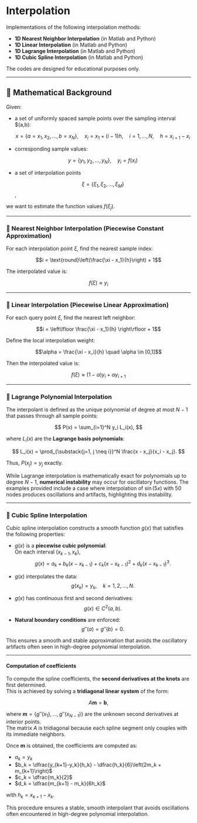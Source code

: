 # Interpolation

Implementations of the following interpolation methods:

- **1D Nearest Neighbor Interpolation** (in Matlab and Python)
- **1D Linear Interpolation** (in Matlab and Python)
- **1D Lagrange Interpolation** (in Matlab and Python)
- **1D Cubic Spline Interpolation** (in Matlab and Python)

The codes are designed for educational purposes only. 

---

## 📐 Mathematical Background

Given:
- a set of uniformly spaced sample points over the sampling interval $(a,b):
  
  $$x = \{a=x_1, x_2, \dots, b=x_N\}, \quad x_i = x_1 + (i-1)h, \quad i=1,\ldots,N, \quad h = x_{i+1} - x_i$$
  
- corresponding sample values:
  
  $$y = \{y_1, y_2, \dots, y_N\}, \quad y_i = f(x_i)$$

- a set of interpolation points

  $$\xi = \{\xi_1, \xi_2, \dots, \xi_M\}$$,

we want to estimate the function values $f(\xi_j)$.

---

### 🔹 Nearest Neighbor Interpolation (Piecewise Constant Approximation)

For each interpolation point $\xi$, find the nearest sample index:

$$i = \text{round}\left(\frac{\xi - x_1}{h}\right) + 1$$

The interpolated value is:

$$f(\xi) \approx y_i$$

---

### 🔹 Linear Interpolation (Piecewise Linear Approximation)

For each query point $\xi$, find the nearest left neighbor:

$$i = \left\lfloor \frac{\xi - x_1}{h} \right\rfloor + 1$$

Define the local interpolation weight:

$$\alpha = \frac{\xi - x_i}{h} \quad \alpha \in [0,1]$$

Then the interpolated value is:

$$f(\xi) \approx (1 - \alpha)y_i + \alpha y_{i+1}$$

---

### 🔹 Lagrange Polynomial Interpolation

The interpolant is defined as the unique polynomial of degree at most $N-1$ that passes through all sample points:

$$
P(x) = \sum_{i=1}^N y_i L_i(x),
$$

where $L_i(x)$ are the **Lagrange basis polynomials**:

$$
L_i(x) = \prod_{\substack{j=1, j \neq i}}^N \frac{x - x_j}{x_i - x_j}.
$$

Thus, $P(x_j) = y_j$ exactly.

While Lagrange interpolation is mathematically exact for polynomials up to degree $N-1$, **numerical instability** may occur for oscillatory functions. The examples provided include a case where interpolation of $\sin(5x)$ with $50$ nodes produces oscillations and artifacts, highlighting this instability.

---

### 🔹 Cubic Spline Interpolation

Cubic spline interpolation constructs a smooth function $g(x)$ that satisfies the following properties:

- $g(x)$ is a **piecewise cubic polynomial**:  
  On each interval $(x_{k-1}, x_k)$,  
  $$g(x) = a_k + b_k(x-x_{k-1}) + c_k(x-x_{k-1})^2 + d_k(x-x_{k-1})^3.$$

- $g(x)$ interpolates the data:  
  $$g(x_k) = y_k, \quad k = 1, 2, \dots, N.$$

- $g(x)$ has continuous first and second derivatives:  
  $$g(x) \in C^{2}(a, b).$$

- **Natural boundary conditions** are enforced:  
  $$g''(a) = g''(b) = 0.$$

This ensures a smooth and stable approximation that avoids the oscillatory artifacts often seen in high-degree polynomial interpolation.

---

#### Computation of coefficients

To compute the spline coefficients, the **second derivatives at the knots** are first determined.  
This is achieved by solving a **tridiagonal linear system** of the form:

$$
A \mathbf{m} = \mathbf{b},
$$

where $\mathbf{m} = \{g''(x_1), \dots, g''(x_{N-1})\}$ are the unknown second derivatives at interior points.  
The matrix $A$ is tridiagonal because each spline segment only couples with its immediate neighbors.  

Once $\mathbf{m}$ is obtained, the coefficients are computed as:

- $a_k = y_{k}$  
- $b_k = \dfrac{y_{k+1}-y_k}{h_k} - \dfrac{h_k}{6}\left(2m_k + m_{k+1}\right)$  
- $c_k = \dfrac{m_k}{2}$  
- $d_k = \dfrac{m_{k+1} - m_k}{6h_k}$  

with $h_k = x_{k+1}-x_k$.  

This procedure ensures a stable, smooth interpolant that avoids oscillations often encountered in high-degree polynomial interpolation.

